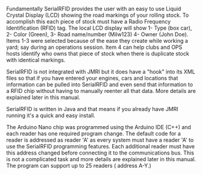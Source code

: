 Fundamentally SerialRFID provides the user with an easy to use Liquid Crystal Display (LCD) showing the road markings of your rolling stock. 
To accomplish this each piece of stock must have a Radio Frequency Identification (RFID) tag. The local LCD display will show 
1- Type (box car), 
2- Color (Green), 
3- Road name/number (Milw123) 
4- Owner (John Doe). 
Items 1-3 were selected because of the ease they create while working a yard; say during an operations session. Item 4 can help clubs and OPS hosts identify who owns that piece of stock when there is duplicate stock with identical markings.

SerialRFID is not integrated with JMRI but it does have a "hook" into its XML files so that if you have entered your engines, cars and locations that information can be pulled into SerialRFID and even send that information to a RFID chip without having to manually reenter all that data. More details are explained later in this manual.

SerialRFID is written in Java and that means if you already have JMRI running it's a quick and easy install. 

The Arduino Nano chip was programmed using the Arduino IDE (C++) and each reader has one required program change. The default code for a reader is addressed as reader 'A' as every system must have a reader 'A' to use the SerialRFID programming features. Each additional reader must have this address changed before connecting it to the communications bus. This is not a complicated task and more details are explained later in this manual. The program can support up to 25 readers ( address A-Y.) 

